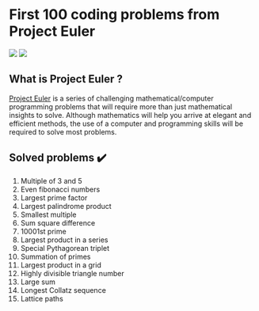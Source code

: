 # First 100 coding problems from Project Euler

![](https://img.shields.io/badge/Language-JavaScript-yellow)
![](https://img.shields.io/badge/Progress-15/100-success)

## What is Project Euler ?

[Project Euler](https://projecteuler.net/about) is a series of challenging mathematical/computer programming problems that will require more than just mathematical insights to solve. Although mathematics will help you arrive at elegant and efficient methods, the use of a computer and programming skills will be required to solve most problems.

## Solved problems :heavy_check_mark:
 1. Multiple of 3 and 5
 2. Even fibonacci numbers
 3. Largest prime factor
 4. Largest palindrome product
 5. Smallest multiple
 6. Sum square difference
 7. 10001st prime
 8. Largest product in a series
 9. Special Pythagorean triplet
10. Summation of primes
11. Largest product in a grid
12. Highly divisible triangle number
13. Large sum
14. Longest Collatz sequence
15. Lattice paths
